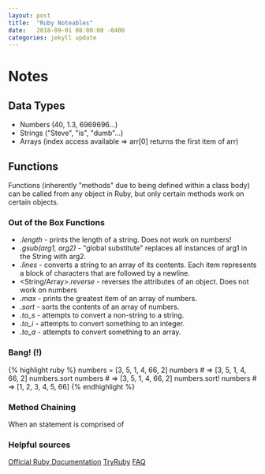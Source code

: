 ```yaml
---
layout: post
title:  "Ruby Noteables"
date:   2018-09-01 08:00:00 -0400
categories: jekyll update
---
```


# Notes

## Data Types
* Numbers (40, 1.3, 6969696...)
* Strings ("Steve", "is", "dumb"...)
* Arrays (index access available => arr[0] returns the first item of arr)

## Functions
Functions (inherently "methods" due to being defined within a class body) can be
called from any object in Ruby, but only certain methods work on certain objects.

### Out of the Box Functions
* <String>_.length_ - prints the length of a string. Does not work on numbers!
* <String>_.gsub(arg1, arg2)_ - "global substitute" replaces all instances of arg1 in the String with arg2.
* <String>_.lines_ - converts a string to an array of its contents. Each item represents a block of characters that are followed by a newline.
* <String/Array>_.reverse_ - reverses the attributes of an object. Does not work on numbers
* <Array>_.max_ - prints the greatest item of an array of numbers.
* <Array>_.sort_ - sorts the contents of an array of numbers.
* _.to_s_ - attempts to convert a non-string to a string.
* _.to_i_ - attempts to convert something to an integer.
* _.to_a_ - attempts to convert something to an array.

### Bang! (!)
{% highlight ruby %}
numbers = [3, 5, 1, 4, 66, 2]
numbers   # => [3, 5, 1, 4, 66, 2]
numbers.sort
numbers   # => [3, 5, 1, 4, 66, 2]
numbers.sort!
numbers   # => [1, 2, 3, 4, 5, 66]
{% endhighlight %}

### Method Chaining
When an statement is comprised of 


### Helpful sources
[Official Ruby Documentation](https://www.ruby-lang.org/en/documentation/)
[TryRuby](https://ruby.github.io/TryRuby/)
[FAQ](https://www.ruby-lang.org/en/documentation/faq/1/)

